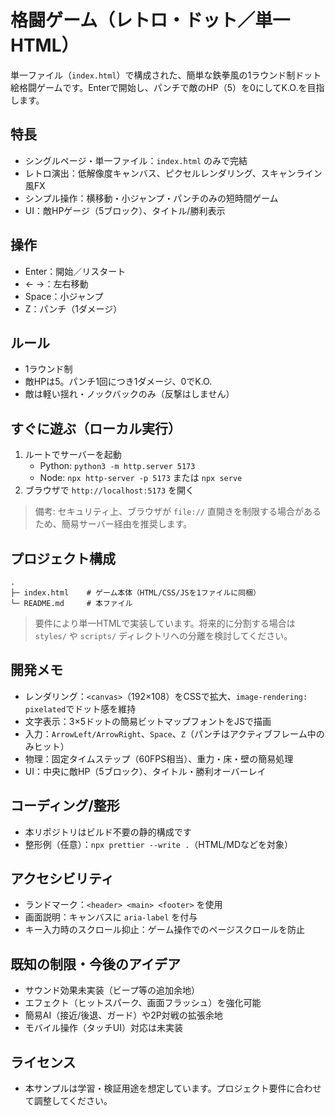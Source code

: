 # 格闘ゲーム（レトロ・ドット／単一HTML）

単一ファイル（`index.html`）で構成された、簡単な鉄拳風の1ラウンド制ドット絵格闘ゲームです。Enterで開始し、パンチで敵のHP（5）を0にしてK.O.を目指します。

## 特長
- シングルページ・単一ファイル：`index.html` のみで完結
- レトロ演出：低解像度キャンバス、ピクセルレンダリング、スキャンライン風FX
- シンプル操作：横移動・小ジャンプ・パンチのみの短時間ゲーム
- UI：敵HPゲージ（5ブロック）、タイトル/勝利表示

## 操作
- Enter：開始／リスタート
- ← →：左右移動
- Space：小ジャンプ
- Z：パンチ（1ダメージ）

## ルール
- 1ラウンド制
- 敵HPは5。パンチ1回につき1ダメージ、0でK.O.
- 敵は軽い揺れ・ノックバックのみ（反撃はしません）

## すぐに遊ぶ（ローカル実行）
1. ルートでサーバーを起動
   - Python: `python3 -m http.server 5173`
   - Node: `npx http-server -p 5173` または `npx serve`
2. ブラウザで `http://localhost:5173` を開く

> 備考: セキュリティ上、ブラウザが `file://` 直開きを制限する場合があるため、簡易サーバー経由を推奨します。

## プロジェクト構成
```
.
├─ index.html    # ゲーム本体（HTML/CSS/JSを1ファイルに同梱）
└─ README.md     # 本ファイル
```

> 要件により単一HTMLで実装しています。将来的に分割する場合は `styles/` や `scripts/` ディレクトリへの分離を検討してください。

## 開発メモ
- レンダリング：`<canvas>`（192×108）をCSSで拡大、`image-rendering: pixelated`でドット感を維持
- 文字表示：3×5ドットの簡易ビットマップフォントをJSで描画
- 入力：`ArrowLeft/ArrowRight`、`Space`、`Z`（パンチはアクティブフレーム中のみヒット）
- 物理：固定タイムステップ（60FPS相当）、重力・床・壁の簡易処理
- UI：中央に敵HP（5ブロック）、タイトル・勝利オーバーレイ

## コーディング/整形
- 本リポジトリはビルド不要の静的構成です
- 整形例（任意）：`npx prettier --write .`（HTML/MDなどを対象）

## アクセシビリティ
- ランドマーク：`<header> <main> <footer>` を使用
- 画面説明：キャンバスに `aria-label` を付与
- キー入力時のスクロール抑止：ゲーム操作でのページスクロールを防止

## 既知の制限・今後のアイデア
- サウンド効果未実装（ビープ等の追加余地）
- エフェクト（ヒットスパーク、画面フラッシュ）を強化可能
- 簡易AI（接近/後退、ガード）や2P対戦の拡張余地
- モバイル操作（タッチUI）対応は未実装

## ライセンス
- 本サンプルは学習・検証用途を想定しています。プロジェクト要件に合わせて調整してください。

